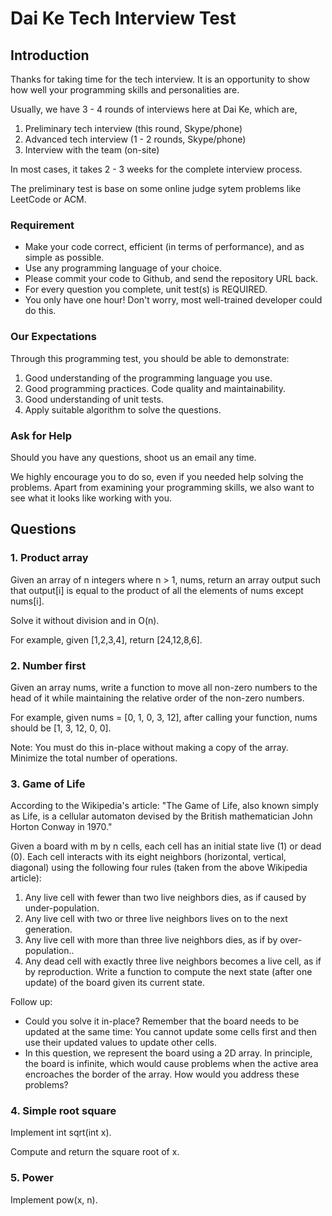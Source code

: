 # Dai Ke Tech Interview Test

## Introduction

Thanks for taking time for the tech interview. It is an opportunity to show how well your programming skills and personalities are.

Usually, we have 3 - 4 rounds of interviews here at Dai Ke, which are,

1. Preliminary tech interview (this round, Skype/phone)
2. Advanced tech interview (1 - 2 rounds, Skype/phone)
3. Interview with the team (on-site)

In most cases, it takes 2 - 3 weeks for the complete interview process.

The preliminary test is base on some online judge sytem problems like LeetCode or ACM.

### Requirement

* Make your code correct, efficient (in terms of performance), and as simple as possible.
* Use any programming language of your choice.
* Please commit your code to Github, and send the repository URL back.
* For every question you complete, unit test(s) is REQUIRED.
* You only have one hour! Don't worry, most well-trained developer could do this.

### Our Expectations

Through this programming test, you should be able to demonstrate:

1. Good understanding of the programming language you use.
2. Good programming practices. Code quality and maintainability.
3. Good understanding of unit tests.
4. Apply suitable algorithm to solve the questions.

### Ask for Help

Should you have any questions, shoot us an email any time.

We highly encourage you to do so, even if you needed help solving the problems. Apart from examining your programming skills, we also want to see what it looks like working with you.

## Questions

### 1. Product array

Given an array of n integers where n > 1, nums, return an array output such that output[i] is equal to the product of all the elements of nums except nums[i].

Solve it without division and in O(n).

For example, given [1,2,3,4], return [24,12,8,6].

### 2. Number first

Given an array nums, write a function to move all non-zero numbers to the head of it while maintaining the relative order of the non-zero numbers.

For example, given nums = [0, 1, 0, 3, 12], after calling your function, nums should be [1, 3, 12, 0, 0].

Note:
You must do this in-place without making a copy of the array.
Minimize the total number of operations.

### 3. Game of Life

According to the Wikipedia's article: "The Game of Life, also known simply as Life, is a cellular automaton devised by the British mathematician John Horton Conway in 1970."

Given a board with m by n cells, each cell has an initial state live (1) or dead (0). Each cell interacts with its eight neighbors (horizontal, vertical, diagonal) using the following four rules (taken from the above Wikipedia article):

1. Any live cell with fewer than two live neighbors dies, as if caused by under-population.
2. Any live cell with two or three live neighbors lives on to the next generation.
3. Any live cell with more than three live neighbors dies, as if by over-population..
4. Any dead cell with exactly three live neighbors becomes a live cell, as if by reproduction.
Write a function to compute the next state (after one update) of the board given its current state.

Follow up: 

- Could you solve it in-place? Remember that the board needs to be updated at the same time: You cannot update some cells first and then use their updated values to update other cells.
- In this question, we represent the board using a 2D array. In principle, the board is infinite, which would cause problems when the active area encroaches the border of the array. How would you address these problems?

### 4. Simple root square

Implement int sqrt(int x).

Compute and return the square root of x.

### 5. Power

Implement pow(x, n).

